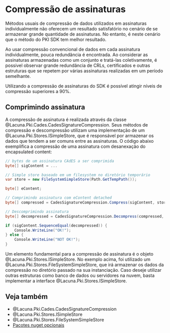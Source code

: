 ﻿# Compressão de assinaturas

Métodos usuais de compressão de dados utilizados em assinaturas individualmente não oferecem um resultado satisfatório no
cenário de se armazenar grande quantidade de assinaturas. No entanto, é neste cenário que o método do PKI SDK tem
melhor resultado.

Ao usar compressão convencional de dados em cada assinatura individualmente, pouca redundância é encontrada. Ao considerar
as assinaturas armazenadas como um conjunto e tratá-las coletivamente, é possivel observar grande redundância de CRLs,
certificados e outras estruturas que se repetem por várias assinaturas realizadas em um período semelhante.

Utilizando a compressão de assinaturas do SDK é possível atingir níveis de compressão superiores a 90%.

## Comprimindo assinatura

A compressão de assinatura é realizada através da classe @Lacuna.Pki.Cades.CadesSignatureCompression. Seus métodos de
compressão e descompressão utilizam uma implementação de um @Lacuna.Pki.Stores.ISimpleStore, que é responsável por
armazenar os dados que tendem a ser comuns entre as assinaturas. O código abaixo exemplifica a compressão de uma
assinatura com desanexação do encapsulated content:

```cs
// bytes de um assinatura CAdES a ser comprimida
byte[] sigContent = ...

// Simple store baseado em um filesystem no diretório temporário
var store = new FileSystemSimpleStore(Path.GetTempPath());

byte[] eContent;

// Comprimindo assinatura com eContent detached
byte[] compressed = CadesSignatureCompression.Compress(sigContent, store, out eContent);

// Descomprimindo assinatura
byte[] decompressed = CadesSignatureCompression.Decompress(compressed, store, eContent);

if (sigContent.SequenceEqual(decompressed)) {
    Console.WriteLine("OK!");
} else {
    Console.WriteLine("NOT OK!");
}
```

Um elemento fundamental para a compressão de assinatura é o objeto @Lacuna.Pki.Stores.ISimpleStore. No exemplo acima, foi
utilizado um @Lacuna.Pki.Stores.FileSystemSimpleStore, que irá armazenar os dados da compressão no diretório passado na sua
instanciação. Caso deseje utilizar outras estruturas como banco de dados ou servidores na nuvem, basta implementar a
interface @Lacuna.Pki.Stores.ISimpleStore.

## Veja também

* @Lacuna.Pki.Cades.CadesSignatureCompression
* @Lacuna.Pki.Stores.ISimpleStore
* @Lacuna.Pki.Stores.FileSystemSimpleStore
* [Pacotes nuget opcionais](../../optional-packages/index.md)
